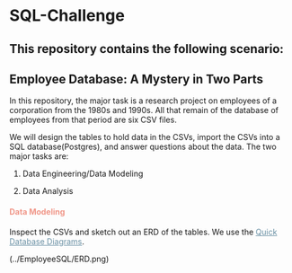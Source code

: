 # SQL-Challenge

## This repository contains the following scenario:


## Employee Database: A Mystery in Two Parts

In this repository, the major task is a research project on employees of a corporation from the 1980s and 1990s. All that remain of the database of employees from that period are six CSV files.

We will design the tables to hold data in the CSVs, import the CSVs into a SQL database(Postgres), and answer questions about the data. The two major tasks are:

1. Data Engineering/Data Modeling

2. Data Analysis

<h4 style="color:#F09789">Data Modeling</h4>

Inspect the CSVs and sketch out an ERD of the tables. We use the <a href="https://app.quickdatabasediagrams.com/#/" target="_blank" style="color:#6990A4">Quick Database Diagrams</a>.

(../EmployeeSQL/ERD.png)